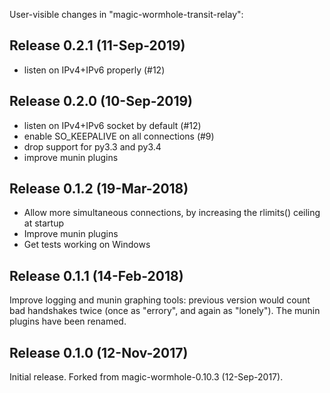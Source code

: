 User-visible changes in "magic-wormhole-transit-relay":

## Release 0.2.1 (11-Sep-2019)

* listen on IPv4+IPv6 properly (#12)


## Release 0.2.0 (10-Sep-2019)

* listen on IPv4+IPv6 socket by default (#12)
* enable SO_KEEPALIVE on all connections (#9)
* drop support for py3.3 and py3.4
* improve munin plugins


## Release 0.1.2 (19-Mar-2018)

* Allow more simultaneous connections, by increasing the rlimits() ceiling at
  startup
* Improve munin plugins
* Get tests working on Windows


## Release 0.1.1 (14-Feb-2018)

Improve logging and munin graphing tools: previous version would count bad
handshakes twice (once as "errory", and again as "lonely"). The munin plugins
have been renamed.


## Release 0.1.0 (12-Nov-2017)

Initial release. Forked from magic-wormhole-0.10.3 (12-Sep-2017).
